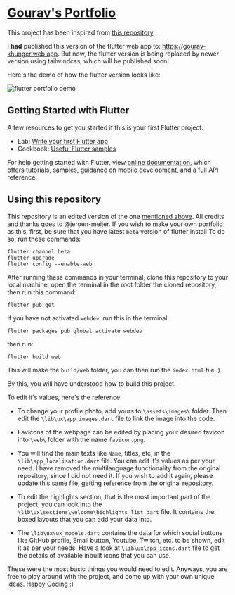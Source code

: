 # [Gourav's Portfolio](https://gourav-khunger.web.app)
This project has been inspired from [this repository](https://github.com/jfk-dev/portfolio).

I **had** published this version of the flutter web app to: https://gourav-khunger.web.app. But now, the flutter version is being replaced by newer version using tailwindcss, which will be published soon!

Here's the demo of how the flutter version looks like:

![flutter portfolio demo]()

## Getting Started with Flutter
A few resources to get you started if this is your first Flutter project:

* Lab: [Write your first Flutter app](https://flutter.dev/docs/get-started/codelab)
* Cookbook: [Useful Flutter samples](https://flutter.dev/docs/cookbook)

For help getting started with Flutter, view [online documentation](https://flutter.dev/docs), which offers tutorials, samples, guidance on mobile development, and a full API reference.

## Using this repository
This repository is an edited version of the one [mentioned above](https://github.com/jfk-dev/portfolio). All credits and thanks goes to @jeroen-meijer. If you wish to make your own portfolio as this, first, be sure that you have latest `beta` version of flutter install To do so, run these commands:

    flutter channel beta
    flutter upgrade
    flutter config --enable-web

After running these commands in your terminal, clone this repository to your local machine, open the terminal in the root folder the cloned repository, then run this command:

    flutter pub get

If you have not activated `webdev`, run this in the terminal:

    flutter packages pub global activate webdev

then run:

    flutter build web

This will make the `build/web` folder, you can then run the `index.html` file :)

By this, you will have understood how to build this project.

To edit it's values, here's the reference:

* To change your profile photo, add yours to `\assets\images\` folder. Then edit the `\lib\ux\app_images.dart` file to link the image into the code.

* Favicons of the webpage can be edited by placing your desired favicon into `\web\` folder with the name `favicon.png`.

* You will find the main texts like `Name`, titles, etc, in the `\lib\app_localisation.dart` file. You can edit it's values as per your need. I have removed the multilanguage functionality from the original repository, since I did not need it. If you wish to add it again, please update this same file, getting reference from the original repository.

* To edit the highlights section, that is the most important part of the project, you can look into the `\lib\ux\sections\welcome\highlights_list.dart` file. It contains the boxed layouts that you can add your data into.

* The `\lib\ux\ux_models.dart` contains the data for which social buttons like GitHub profile, Email button, Youtube, Twitch, etc. to be shown, edit it as per your needs. Have a look at `\lib\ux\app_icons.dart` file to get the details of available inbuilt icons that you can use.

These were the most basic things you would need to edit. Anyways, you are free to play around with the project, and come up with your own unique ideas. Happy Coding :)
